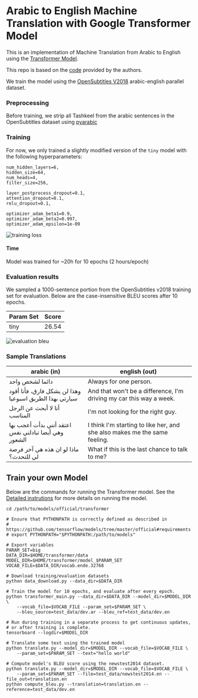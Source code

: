 # Arabic to English Machine Translation with Google Transformer Model
This is an implementation of Machine Translation from Arabic to English using the [Transformer Model](https://arxiv.org/abs/1706.03762). 

This repo is based on the [code](https://github.com/tensorflow/tensor2tensor/blob/master/tensor2tensor/models/transformer.py) provided by the authors.

We train the model using the [OpenSubtitles V2018](http://opus.nlpl.eu/OpenSubtitles-v2018.php) arabic-english parallel dataset.


### Preprocessing
Before training, we strip all Tashkeel from the arabic sentences in the OpenSubtitles dataset using [pyarabic](https://pypi.org/project/PyArabic/)
### Training

For now, we only trained a slightly modified version of the `tiny` model with the following hyperparameters:
```
num_hidden_layers=6,
hidden_size=64,
num_heads=4,
filter_size=256,

layer_postprocess_dropout=0.1,
attention_dropout=0.1,
relu_dropout=0.1,

optimizer_adam_beta1=0.9,
optimizer_adam_beta2=0.997,
optimizer_adam_epsilon=1e-09
```

![training loss](/img/loss.png)
#### Time
Model was trained for ~20h for 10 epochs (2 hours/epoch)


### Evaluation results
We sampled a 1000-sentence portion from the OpenSubtitles v2018 training set for evaluation.
Below are the case-insensitive BLEU scores after 10 epochs.

Param Set | Score
--- | --- |
tiny | 26.54

![evaluation bleu](/img/bleu.png)


### Sample Translations

arabic (in)| english (out)
--- | --- |
دائما لشخص واحد | Always for one person.
وهذا لن يشكل فارق، فأنا أقود سيارتي بهذا الطريق اسبوعيا | And that won't be a difference, I'm driving my car this way a week.
أنا لا أبحث عن الرجل المناسب | I'm not looking for the right guy.
اعتقد أنني بدأت أعجب بها وهي أيضا تبادلني نفس الشعور | I think I'm starting to like her, and she also makes me the same feeling.
ماذا لو ان هذه هي آخر فرصة لي للتحدث؟ | What if this is the last chance to talk to me?

## Train your own Model

Below are the commands for running the Transformer model. See the [Detailed instrutions](#detailed-instructions) for more details on running the model.

```
cd /path/to/models/official/transformer

# Ensure that PYTHONPATH is correctly defined as described in
# https://github.com/tensorflow/models/tree/master/official#requirements
# export PYTHONPATH="$PYTHONPATH:/path/to/models"

# Export variables
PARAM_SET=big
DATA_DIR=$HOME/transformer/data
MODEL_DIR=$HOME/transformer/model_$PARAM_SET
VOCAB_FILE=$DATA_DIR/vocab.ende.32768

# Download training/evaluation datasets
python data_download.py --data_dir=$DATA_DIR

# Train the model for 10 epochs, and evaluate after every epoch.
python transformer_main.py --data_dir=$DATA_DIR --model_dir=$MODEL_DIR \
    --vocab_file=$VOCAB_FILE --param_set=$PARAM_SET \
    --bleu_source=test_data/dev.ar --bleu_ref=test_data/dev.en

# Run during training in a separate process to get continuous updates,
# or after training is complete.
tensorboard --logdir=$MODEL_DIR

# Translate some text using the trained model
python translate.py --model_dir=$MODEL_DIR --vocab_file=$VOCAB_FILE \
    --param_set=$PARAM_SET --text="hello world"

# Compute model's BLEU score using the newstest2014 dataset.
python translate.py --model_dir=$MODEL_DIR --vocab_file=$VOCAB_FILE \
    --param_set=$PARAM_SET --file=test_data/newstest2014.en --file_out=translation.en
python compute_bleu.py --translation=translation.en --reference=test_data/dev.en
```
